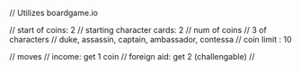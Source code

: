 // Utilizes boardgame.io

// start of coins: 2
// starting character cards: 2
// num of coins
// 3 of characters
// duke, assassin, captain, ambassador, contessa
// coin limit : 10

// moves
// income: get 1 coin
// foreign aid: get 2 (challengable)
//
